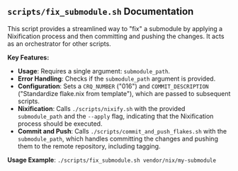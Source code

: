 ## `scripts/fix_submodule.sh` Documentation

This script provides a streamlined way to "fix" a submodule by applying a Nixification process and then committing and pushing the changes. It acts as an orchestrator for other scripts.

**Key Features:**
*   **Usage**: Requires a single argument: `submodule_path`.
*   **Error Handling**: Checks if the `submodule_path` argument is provided.
*   **Configuration**: Sets a `CRQ_NUMBER` ("016") and `COMMIT_DESCRIPTION` ("Standardize flake.nix from template"), which are passed to subsequent scripts.
*   **Nixification**: Calls `./scripts/nixify.sh` with the provided `submodule_path` and the `--apply` flag, indicating that the Nixification process should be executed.
*   **Commit and Push**: Calls `./scripts/commit_and_push_flakes.sh` with the `submodule_path`, which handles committing the changes and pushing them to the remote repository, including tagging.

**Usage Example**:
`./scripts/fix_submodule.sh vendor/nix/my-submodule`
